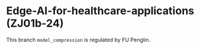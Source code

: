 
# Edge-AI-for-healthcare-applications (ZJ01b-24)

This branch `model_compression` is regulated by FU Penglin.

